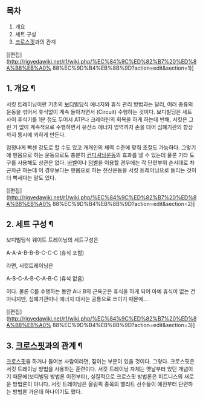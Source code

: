 ## 목차

    

1. 개요 
2. 세트 구성 
3. [크로스핏](%ED%81%AC%EB%A1%9C%EC%8A%A4%ED%95%8F.md)과의 관계 

[[편집](http://rigvedawiki.net/r1/wiki.php/%EC%84%9C%ED%82%B7%20%ED%8A%B8%EB%A0%
88%EC%9D%B4%EB%8B%9D?action=edit&section=1)]

## 1. 개요 ¶

  

서킷 트레이닝이란 기존의 [보디빌딩](%EB%B3%B4%EB%94%94%EB%B9%8C%EB%94%A9.md)식 에너지와 휴식 관리
방법과는 달리, 여러 종류의 운동을 섞어서 휴식없이 계속 돌아가면서 (Circuit) 수행하는 것이다. 보디빌딩은 세트 사이 휴식기를 1분
정도 두어서 ATP나 크레아틴의 회복을 하게 하는데 반해, 서킷은 그런 거 없이 계속적으로 수행하면서 유산소 에너지 영역까지 손을 대어
심폐기관의 향상까지 동시에 꾀하게 만든다.

  

엄청나게 빡센 강도로 할 수도 있고 개개인의 체력 수준에 맞춰 조절도 가능하다. 그렇기에 맨몸으로 하는 운동으로도 충분히 [컨디셔닝운동](%EC%BB%A8%EB%94%94%EC%85%94%EB%8B%9D%20%EC%9A%B4%EB%8F%99.md)의 효과를 낼 수
있는데 물론 기타 도구를 사용해도 상관은 없다. [바벨](%EB%B0%94%EB%B2%A8.md)이나
[덤벨](%EB%8D%A4%EB%B2%A8.md)을 이용할 경우에는 각 단련부위 순서대로 차근차근 하는데 이 경우보다는 맨몸으로 하는
전신운동을 서킷 트레이닝으로 돌리는 것이 더 빡세다는 말도 있다.

  

[[편집](http://rigvedawiki.net/r1/wiki.php/%EC%84%9C%ED%82%B7%20%ED%8A%B8%EB%A0%
88%EC%9D%B4%EB%8B%9D?action=edit&section=2)]

## 2. 세트 구성 ¶

  

보디빌딩식 웨이트 트레이닝의 세트구성은

  

A-A-A-B-B-B-C-C-C (휴식 포함)

  

라면, 서킷트레이닝은

  

A-B-C-A-B-C-A-B-C (휴식 없음)

  

이다. 물론 C를 수행하는 동안 A나 B의 근육군은 휴식을 하게 되어 아예 휴식이 없는 건 아니지만, 심폐기관이나 에너지 대사는 공통으로
쓰이기 때문에...

  

[[편집](http://rigvedawiki.net/r1/wiki.php/%EC%84%9C%ED%82%B7%20%ED%8A%B8%EB%A0%
88%EC%9D%B4%EB%8B%9D?action=edit&section=3)]

## 3. [크로스핏](%ED%81%AC%EB%A1%9C%EC%8A%A4%ED%95%8F.md)과의 관계 ¶

  

[크로스핏](%ED%81%AC%EB%A1%9C%EC%8A%A4%ED%95%8F.md)을 하거나 들어본 사람이라면, 짚이는 부분이 있을
것이다. 그렇다. 크로스핏은 서킷 트레이닝 방법을 사용하는 훈련이다. 서킷 트레이닝 자체는 옛날부터 있던 개념이기 때문에(보디빌딩 방법론
이전부터), 실질적으로 크로스핏 방법론은 피트니스의 새로운 방법론이 아니다. 서킷 트레이닝은 올림픽 종목의 엘리트 선수들이 예전부터 단련하는
방법론 가운데 하나이기도 했다.

